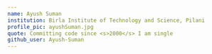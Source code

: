 ```yaml
---
name: Ayush Suman
institution: Birla Institute of Technology and Science, Pilani
profile_pic: ayushSuman.jpg
quote: Committing code since <s>2000</s> I am single
github_user: Ayush-Suman
---
```

